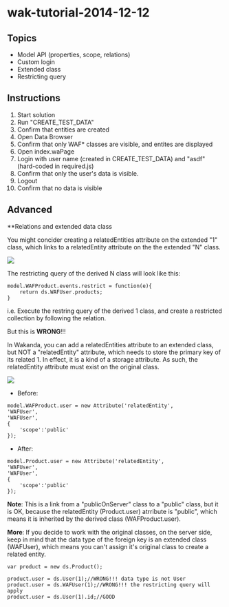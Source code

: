 wak-tutorial-2014-12-12
=======================

Topics
------

* Model API (properties, scope, relations)
* Custom login
* Extended class
* Restricting query

Instructions
------------

1. Start solution
2. Run "CREATE_TEST_DATA"
3. Confirm that entities are created
4. Open Data Browser
5. Confirm that only WAF* classes are visible, and entites are displayed
6. Open index.waPage
7. Login with user name (created in CREATE_TEST_DATA) and "asdf" (hard-coded in required.js)
8. Confirm that only the user's data is visible.
9. Logout
10. Confirm that no data is visible

Advanced
--------
**Relations and extended data class

You might concider creating a relatedEntities attribute on the extended "1" class, which links to a relatedEntity attribute on the the extended "N" class.

![](https://github.com/miyako/wak-tutorial-2014-12-12/blob/master/images/NG.png)

The restricting query of the derived N class will look like this:

```
model.WAFProduct.events.restrict = function(e){
	return ds.WAFUser.products;
}
```

i.e. Execute the restring query of the derived 1 class,
and create a restricted collection by following the relation.

But this is **WRONG**!!!

In Wakanda, you can add a relatedEntities attribute to an extended class, but NOT a "relatedEntity" attribute, which needs to store the primary key of its related 1. In effect, it is a kind of a storage attribute. As such, the relatedEntity attribute must exist on the original class.

![](https://github.com/miyako/wak-tutorial-2014-12-12/blob/master/images/OK.png)

* Before:
```
model.WAFProduct.user = new Attribute('relatedEntity', 
'WAFUser', 
'WAFUser', 
{
	'scope':'public'
});
```
* After:
```
model.Product.user = new Attribute('relatedEntity', 
'WAFUser', 
'WAFUser', 
{
	'scope':'public'
});
```
**Note**: This is a link from a "publicOnServer" class to a "public" class, but it is OK,  because the relatedEntity (Product.user) atrribute is "public", which means it is inherited by the derived class (WAFProduct.user).

**More**: If you decide to work with the original classes, on the server side, keep in mind that the data type of the foreign key is an extended class (WAFUser), which means you can't assign it's original class to create a related entity.

```
var product = new ds.Product();

product.user = ds.User(1);//WRONG!!! data type is not User
product.user = ds.WAFUser(1);//WRONG!!! the restricting query will apply
product.user = ds.User(1).id;//GOOD
```
